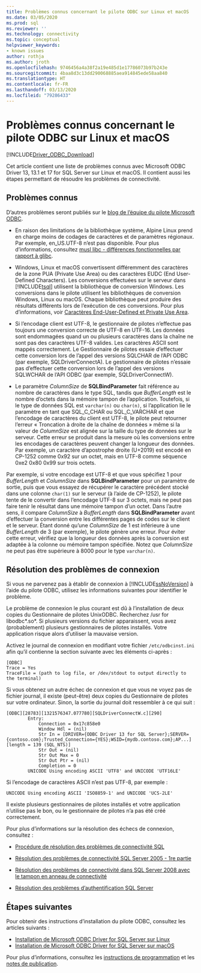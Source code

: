 ```yaml
---
title: Problèmes connus concernant le pilote ODBC sur Linux et macOS
ms.date: 03/05/2020
ms.prod: sql
ms.reviewer: ''
ms.technology: connectivity
ms.topic: conceptual
helpviewer_keywords:
- known issues
author: rothja
ms.author: jroth
ms.openlocfilehash: 9746456a4a38f2a19e485d1e17786073b97b243e
ms.sourcegitcommit: 4baa8d3c13dd290068885aea914845ede58aa840
ms.translationtype: HT
ms.contentlocale: fr-FR
ms.lasthandoff: 03/13/2020
ms.locfileid: "79286433"
---
```

# <a name="known-issues-for-the-odbc-driver-on-linux-and-macos"></a>Problèmes connus concernant le pilote ODBC sur Linux et macOS

[!INCLUDE[Driver_ODBC_Download](../../../includes/driver_odbc_download.md)]

Cet article contient une liste de problèmes connus avec Microsoft ODBC Driver 13, 13.1 et 17 for SQL Server sur Linux et macOS. Il contient aussi les étapes permettant de résoudre les problèmes de connectivité.

## <a name="known-issues"></a>Problèmes connus

D’autres problèmes seront publiés sur le [blog de l’équipe du pilote Microsoft ODBC](https://blogs.msdn.com/b/sqlnativeclient/).  

- En raison des limitations de la bibliothèque système, Alpine Linux prend en charge moins de codages de caractères et de paramètres régionaux. Par exemple, en_US.UTF-8 n’est pas disponible. Pour plus d’informations, consultez [musl libc - différences fonctionnelles par rapport à glibc](https://wiki.musl-libc.org/functional-differences-from-glibc.html).

- Windows, Linux et macOS convertissent différemment des caractères de la zone PUA (Private Use Area) ou des caractères EUDC (End User-Defined Characters). Les conversions effectuées sur le serveur dans [!INCLUDE[tsql](../../../includes/tsql-md.md)] utilisent la bibliothèque de conversion Windows. Les conversions dans le pilote utilisent les bibliothèques de conversion Windows, Linux ou macOS. Chaque bibliothèque peut produire des résultats différents lors de l’exécution de ces conversions. Pour plus d’informations, voir [Caractères End-User-Defined et Private Use Area](/windows/desktop/Intl/end-user-defined-characters).

- Si l’encodage client est UTF-8, le gestionnaire de pilotes n’effectue pas toujours une conversion correcte de UTF-8 en UTF-16. Les données sont endommagées quand un ou plusieurs caractères dans la chaîne ne sont pas des caractères UTF-8 valides. Les caractères ASCII sont mappés correctement. Le Gestionnaire de pilotes essaie d’effectuer cette conversion lors de l’appel des versions SQLCHAR de l’API ODBC (par exemple, SQLDriverConnectA). Le gestionnaire de pilotes n’essaie pas d’effectuer cette conversion lors de l’appel des versions SQLWCHAR de l’API ODBC (par exemple, SQLDriverConnectW).  

- Le paramètre *ColumnSize* de **SQLBindParameter** fait référence au nombre de caractères dans le type SQL, tandis que *BufferLength* est le nombre d’octets dans la mémoire tampon de l’application. Toutefois, si le type de données SQL est `varchar(n)` ou `char(n)`, si l’application lie le paramètre en tant que SQL_C_CHAR ou SQL_C_VARCHAR et que l’encodage de caractères du client est UTF-8, le pilote peut retourner l’erreur « Troncation à droite de la chaîne de données » même si la valeur de *ColumnSize* est alignée sur la taille du type de données sur le serveur. Cette erreur se produit dans la mesure où les conversions entre les encodages de caractères peuvent changer la longueur des données. Par exemple, un caractère d’apostrophe droite (U+2019) est encodé en CP-1252 comme 0x92 sur un octet, mais en UTF-8 comme séquence 0xe2 0x80 0x99 sur trois octets.

Par exemple, si votre encodage est UTF-8 et que vous spécifiez 1 pour *BufferLength* et *ColumnSize* dans **SQLBindParameter** pour un paramètre de sortie, puis que vous essayez de récupérer le caractère précédent stocké dans une colonne `char(1)` sur le serveur (à l’aide de CP-1252), le pilote tente de le convertir dans l’encodage UTF-8 sur 3 octets, mais ne peut pas faire tenir le résultat dans une mémoire tampon d’un octet. Dans l’autre sens, il compare *ColumnSize* à *BufferLength* dans **SQLBindParameter** avant d’effectuer la conversion entre les différentes pages de codes sur le client et le serveur. Étant donné qu’une *ColumnSize* de 1 est inférieure à une *BufferLength* de 3 (par exemple), le pilote génère une erreur. Pour éviter cette erreur, vérifiez que la longueur des données après la conversion est adaptée à la colonne ou mémoire tampon spécifiée. Notez que *ColumnSize* ne peut pas être supérieure à 8000 pour le type `varchar(n)`.

## <a id="connectivity"></a> Résolution des problèmes de connexion  

Si vous ne parvenez pas à établir de connexion à [!INCLUDE[ssNoVersion](../../../includes/ssnoversion-md.md)] à l’aide du pilote ODBC, utilisez les informations suivantes pour identifier le problème.  
  
Le problème de connexion le plus courant est dû à l’installation de deux copies du Gestionnaire de pilotes UnixODBC. Recherchez /usr for libodbc\*.so\*. Si plusieurs versions du fichier apparaissent, vous avez (probablement) plusieurs gestionnaires de pilotes installés. Votre application risque alors d’utiliser la mauvaise version.
  
Activez le journal de connexion en modifiant votre fichier `/etc/odbcinst.ini` afin qu’il contienne la section suivante avec les éléments ci-après :

```
[ODBC]
Trace = Yes
TraceFile = (path to log file, or /dev/stdout to output directly to the terminal)
```  
  
Si vous obtenez un autre échec de connexion et que vous ne voyez pas de fichier journal, il existe (peut-être) deux copies du Gestionnaire de pilotes sur votre ordinateur. Sinon, la sortie du journal doit ressembler à ce qui suit :  
  
```
[ODBC][28783][1321576347.077780][SQLDriverConnectW.c][290]  
        Entry:  
            Connection = 0x17c858e0  
            Window Hdl = (nil)  
            Str In = [DRIVER={ODBC Driver 13 for SQL Server};SERVER={contoso.com};Trusted_Connection={YES};WSID={mydb.contoso.com};AP...][length = 139 (SQL_NTS)]  
            Str Out = (nil)  
            Str Out Max = 0  
            Str Out Ptr = (nil)  
            Completion = 0  
        UNICODE Using encoding ASCII 'UTF8' and UNICODE 'UTF16LE'  
```  
  
Si l’encodage de caractères ASCII n’est pas UTF-8, par exemple : 
  
```
UNICODE Using encoding ASCII 'ISO8859-1' and UNICODE 'UCS-2LE'  
```  
  
Il existe plusieurs gestionnaires de pilotes installés et votre application n’utilise pas le bon, ou le gestionnaire de pilotes n’a pas été créé correctement.  
  
Pour plus d’informations sur la résolution des échecs de connexion, consultez :  

- [Procédure de résolution des problèmes de connectivité SQL](https://docs.microsoft.com/archive/blogs/sql_protocols/steps-to-troubleshoot-sql-connectivity-issues)  
  
- [Résolution des problèmes de connectivité SQL Server 2005 - 1re partie](https://techcommunity.microsoft.com/t5/sql-server/sql-server-2005-connectivity-issue-troubleshoot-part-i/ba-p/383034)  
  
- [Résolution des problèmes de connectivité dans SQL Server 2008 avec le tampon en anneau de connectivité](https://techcommunity.microsoft.com/t5/sql-server/connectivity-troubleshooting-in-sql-server-2008-with-the/ba-p/383393)  
  
- [Résolution des problèmes d’authentification SQL Server](https://docs.microsoft.com/archive/blogs/sqlsecurity/sql-server-authentication-troubleshooter)  

## <a name="next-steps"></a>Étapes suivantes

Pour obtenir des instructions d’installation du pilote ODBC, consultez les articles suivants :

- [Installation de Microsoft ODBC Driver for SQL Server sur Linux](installing-the-microsoft-odbc-driver-for-sql-server.md)
- [Installation de Microsoft ODBC Driver for SQL Server sur macOS](install-microsoft-odbc-driver-sql-server-macos.md)

Pour plus d’informations, consultez les [instructions de programmation](programming-guidelines.md) et les [notes de publication](release-notes-odbc-sql-server-linux-mac.md).  

